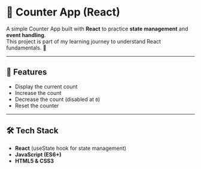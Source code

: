 # 🧮 Counter App (React)

A simple Counter App built with **React** to practice **state management** and **event handling**.  
This project is part of my learning journey to understand React fundamentals. 🚀

---

## 📌 Features

- Display the current count
- Increase the count
- Decrease the count (disabled at `0`)
- Reset the counter

---

## 🛠️ Tech Stack

- **React** (useState hook for state management)
- **JavaScript (ES6+)**
- **HTML5 & CSS3**
